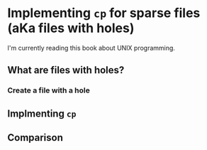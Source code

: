 # Implementing `cp` for sparse files (aKa files with holes)

I'm currently reading this book about UNIX programming.

## What are files with holes?

### Create a file with a hole

## Implmenting `cp`

## Comparison
